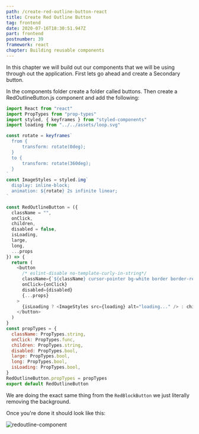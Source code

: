 ```yaml
---
path: /create-red-outline-button-react
title: Create Red Outline Button
tag: frontend
date: 2020-07-16T18:30:51.947Z
part: frontend
postnumber: 39
framework: react
chapter: Building reusable components
---
```


In this chapter we will build out our components that we will be using through out the application. First lets go ahead and create a Secondary button.

In the components folder create a folder called buttons. Then create a RedOutlineButton.js component and add the following:

```javascript
import React from "react"
import PropTypes from "prop-types"
import styled, { keyframes } from "styled-components"
import loading from "../../assets/loop.svg"

const rotate = keyframes`
  from {
	  transform: rotate(0deg);
  }
  to {
	  transform: rotate(360deg);
  }
`
const ImageStyles = styled.img`
  display: inline-block;
  animation: ${rotate} 2s infinite linear;
`

const RedOutlineButton = ({
  className = "",
  onClick,
  children,
  disabled = false,
  isLoading,
  large,
  long,
  ...props
}) => {
  return (
    <button
      /* eslint-disable no-template-curly-in-string*/
      className={`${className} cursor-pointer bg-white border border-red-light text-red-darkest focus:outline-none font-display rounded-px px-16 py-2 hover:bg-transparent hover:border hover:border-red-darkest`}
      onClick={onClick}
      disabled={disabled}
      {...props}
    >
      {isLoading ? <ImageStyles src={loading} alt="loading..." /> : children}
    </button>
  )
}
const propTypes = {
  className: PropTypes.string,
  onClick: PropTypes.func,
  children: PropTypes.string,
  disabled: PropTypes.bool,
  large: PropTypes.bool,
  long: PropTypes.bool,
  isLoading: PropTypes.bool,
}
RedOutlineButton.propTypes = propTypes
export default RedOutlineButton
```

We are doing the exact same thing from the `RedBlockButton` we just literally removing the background.

Once you're done it should look like this:

![redoutline-component](/uploads/redoutline.png)
